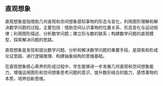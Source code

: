 ## **直观想象**

直观想象是指借助几何直观和空间想象感知事物的形态与变化，利用图形理解和解决数学问题的过程。主要包括：借助空间认识事物的位置关系、形态变化与运动规律；利用图形描述、分析数学问题；建立形与数的联系；构建数学问题的直观模型，探索解决问题的思路。

直观想象是发现和提出数学问题、分析和解决数学问题的重要手段，是探索和形成论证思路、进行逻辑推理、构建抽象结构的思维基础。

在直观想象核心素养的形成过程中，学生能够进一步发展几何直观和空间想象能力，增强运用图形和空间想象思考问题的意识，提升数形结合的能力，感悟事物的本质，培养创新思维。

